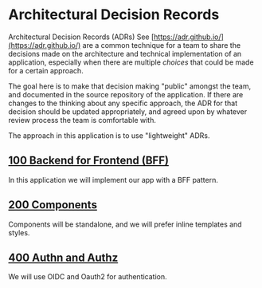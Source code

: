 # Architectural Decision Records

Architectural Decision Records (ADRs) See
[https://adr.github.io/](https://adr.github.io/) are a common technique for a
team to share the decisions made on the architecture and technical
implementation of an application, especially when there are multiple _choices_
that could be made for a certain approach.

The goal here is to make that decision making "public" amongst the team, and
documented in the source repository of the application. If there are changes to
the thinking about any specific approach, the ADR for that decision should be
updated appropriately, and agreed upon by whatever review process the team is
comfortable with.

The approach in this application is to use "lightweight" ADRs.

## [100 Backend for Frontend (BFF)](./bff.md)

In this application we will implement our app with a BFF pattern.

## [200 Components](./components.md)

Components will be standalone, and we will prefer inline templates and styles.

## [400 Authn and Authz](./auth.md)

We will use OIDC and Oauth2 for authentication.